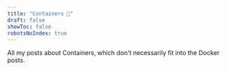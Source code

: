 ```yaml
---
title: "Containers 🐳"
draft: false
showToc: false
robotsNoIndex: true
---
```


All my posts about Containers, which don't necessarily fit into the Docker posts.